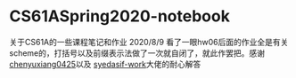 # CS61ASpring2020-notebook
关于CS61A的一些课程笔记和作业
2020/8/9 看了一眼hw06后面的作业全是有关scheme的，打括号以及前缀表示法做了一次就自闭了，就此作罢把。感谢[chenyuxiang0425](https://github.com/chenyuxiang0425)以及 [syedasif-work](https://github.com/syedasif-work/CS61A)大佬的耐心解答
